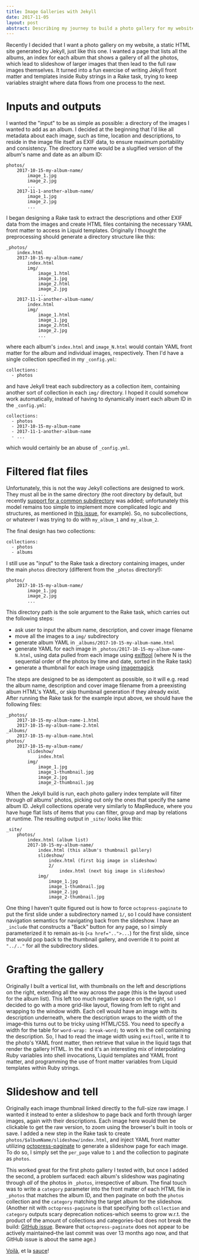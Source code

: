 ```yaml
---
title: Image Galleries with Jekyll
date: 2017-11-05
layout: post
abstract: Describing my journey to build a photo gallery for my website using Jekyll/Liquid to template all the things.
---
```


Recently I decided that I want a photo gallery on my website, a static HTML site generated by Jekyll, just like this one. I wanted a page that lists all the albums, an index for each album that shows a gallery of all the photos, which lead to slideshow of larger images that then lead to the full raw images themselves. It turned into a fun exercise of writing Jekyll front matter and templates inside Ruby strings in a Rake task, trying to keep variables straight where data flows from one process to the next.

# Inputs and outputs

I wanted the "input" to be as simple as possible: a directory of the images I wanted to add as an album. I decided at the beginning that I'd like all metadata about each image, such as time, location and descriptions, to reside in the image file itself as EXIF data, to ensure maximum portability and consistency. The directory name would be a slugified version of the album's name and date as an album ID:

```
photos/
	2017-10-15-my-album-name/
		image_1.jpg
		image_2.jpg
		...
	2017-11-1-another-album-name/
		image_1.jpg
		image_2.jpg
		...
```

I began designing a Rake task to extract the descriptions and other EXIF data from the images and create HTML files containing the necessary YAML front matter to access in Liquid templates. Originally I thought the preprocessing should generate a directory structure like this:

```
_photos/
	index.html
	2017-10-15-my-album-name/
		index.html
		img/
			image_1.html
			image_1.jpg
			image_2.html
			image_2.jpg
			...
	2017-11-1-another-album-name/
		index.html
		img/
			image_1.html
			image_1.jpg
			image_2.html
			image_2.jpg
			...
```

where each album's `index.html` and `image_N.html` would contain YAML front matter for the album and individual images, respectively. Then I'd have a single collection specified in my `_config.yml`:

```
collections:
  - photos
```

and have Jekyll treat each subdirectory as a collection item, containing another sort of collection in each `img/` directory. I hoped it could somehow work automatically, instead of having to dynamically insert each album ID in the `_config.yml`:

```
collections:
  - photos
  - 2017-10-15-my-album-name
  - 2017-11-1-another-album-name
  - ...
```

which would certainly be an abuse of `_config.yml`. 

# Filtered flat files

Unfortunately, this is not the way Jekyll collections are designed to work. They must all be in the same directory (the root directory by default, but recently [support for a common subdirectory](https://github.com/jekyll/jekyll/pull/6331) was added; unfortunately this model remains too simple to implement more complicated logic and structures, as mentioned in [this issue](https://github.com/jekyll/jekyll/issues/6030), for example). So, no subcollections, or whatever I was trying to do with `my_album_1` and `my_album_2`.

The final design has two collections:

```
collections:
  - photos
  - albums
```

I still use as "input" to the Rake task a directory containing images, under the main `photos` directory (different from the `_photos` directory!):

```
photos/
	2017-10-15-my-album-name/
		image_1.jpg
		image_2.jpg
		...
```

This directory path is the sole argument to the Rake task, which carries out the following steps:

- ask user to input the album name, description, and cover image filename
- move all the images to a `img/` subdirectory
- generate album YAML in `_albums/2017-10-15-my-album-name.html`
- generate YAML for each image in `_photos/2017-10-15-my-album-name-N.html`, using data pulled from each image using [exiftool](https://www.sno.phy.queensu.ca/~phil/exiftool/) (where N is the sequential order of the photos by time and date, sorted in the Rake task)
- generate a thumbnail for each image using [imagemagick](https://www.imagemagick.org/script/index.php)

The steps are designed to be as idempotent as possible, so it will e.g. read the album name, description and cover image filename from a preexisting album HTML's YAML, or skip thumbnail generation if they already exist. After running the Rake task for the example input above, we should have the following files:

```
_photos/
	2017-10-15-my-album-name-1.html
	2017-10-15-my-album-name-2.html
_albums/
	2017-10-15-my-album-name.html
photos/
	2017-10-15-my-album-name/
		slideshow/
			index.html
		img/
			image_1.jpg
			image_1-thumbnail.jpg
			image_2.jpg
			image_2-thumbnail.jpg
```

When the Jekyll build is run, each photo gallery index template will filter through *all* albums' photos, picking out only the ones that specify the same album ID. Jekyll collections operate very similarly to MapReduce, where you have huge flat lists of items that you can filter, group and map by relations at runtime. The resulting output in `_site/` looks like this:

```
_site/
	photos/
		index.html (album list)
		2017-10-15-my-album-name/
			index.html (this album's thumbnail gallery)
			slideshow/
				index.html (first big image in slideshow)
				2/
					index.html (next big image in slideshow)
			img/
				image_1.jpg
				image_1-thumbnail.jpg
				image_2.jpg
				image_2-thumbnail.jpg
```

One thing I haven't quite figured out is how to force `octopress-paginate` to put the first slide under a subdirectory named `1/`, so I could have consistent navigation semantics for navigating back from the slideshow. I have an `_include` that constructs a "Back" button for any page, so I simply parameterized it to remain as-is (`<a href="..">...`) for the first slide, since that would pop back to the thumbnail gallery, and override it to point at `"../.."` for all the subdirectory slides.

# Grafting the gallery

Originally I built a vertical list, with thumbnails on the left and descriptions on the right, extending all the way across the page (this is the layout used for the album list). This left too much negative space on the right, so I decided to go with a more grid-like layout, flowing from left to right and wrapping to the window width. Each cell would have an image with its description underneath, where the description wraps to the width of the image–this turns out to be tricky using HTML/CSS. You need to specify a width for the table for `word-wrap: break-word;` to work in the cell containing the description. So, I had to read the image width using `exiftool`, write it to the photo's YAML front matter, then retrieve that value in the liquid tags that render the gallery HTML. In the end it's an interesting mix of interpolating Ruby variables into shell invocations, Liquid templates and YAML front matter, and programming the use of front matter variables from Liquid templates within Ruby strings.


# Slideshow and tell

Originally each image thumbnail linked directly to the full-size raw image. I wanted it instead to enter a slideshow to page back and forth through larger images, again with their descriptions. Each image here would then be clickable to get the raw version, to zoom using the browser's built in tools or save. I added a new step in the Rake task to create `photos/$albumName/slideshow/index.html`, and inject YAML front matter utilizing [octopress-paginate](https://github.com/octopress/paginate) to generate a slideshow page for each image. To do so, I simply set the `per_page` value to `1` and the collection to paginate as `photos`. 

This worked great for the first photo gallery I tested with, but once I added the second, a problem surfaced: each album's slideshow was paginating through *all* of the photos in `_photos`, irrespective of album. The final touch was to write a `category` parameter into the front matter of each HTML file in `_photos` that matches the album ID, and then paginate on both the `photos` collection and the `category` matching the target album for the slideshow. (Another nit with `octopress-paginate` is that specifying both `collection` and `category` outputs scary deprecation notices-which seems to grow w.r.t. the product of the amount of collections and categories-but does not break the build: [GitHub issue](https://github.com/octopress/paginate/issues/35). Beware that `octopress-paginate` does not appear to be actively maintained–the last commit was over 13 months ago now, and that GitHub issue is about the same age.) 

[Voilà](http://armcknight.com/photos), et la [sauce](https://github.com/armcknight/armcknight.com/blob/69537f14614e32ccfe3996d0e6a5d4027c016678/Rakefile)!

